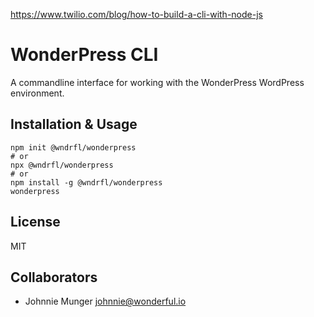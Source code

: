 https://www.twilio.com/blog/how-to-build-a-cli-with-node-js

# WonderPress CLI
A commandline interface for working with the WonderPress WordPress environment. 

## Installation & Usage

```
npm init @wndrfl/wonderpress
# or
npx @wndrfl/wonderpress
# or
npm install -g @wndrfl/wonderpress
wonderpress
```

## License
MIT

## Collaborators

- Johnnie Munger johnnie@wonderful.io